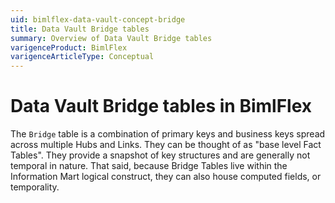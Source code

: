 ```yaml
---
uid: bimlflex-data-vault-concept-bridge
title: Data Vault Bridge tables
summary: Overview of Data Vault Bridge tables
varigenceProduct: BimlFlex
varigenceArticleType: Conceptual
---
```

# Data Vault Bridge tables in BimlFlex

The `Bridge` table is a combination of primary keys and business keys spread across multiple Hubs and Links.
They can be thought of as "base level Fact Tables".
They provide a snapshot of key structures and are generally not temporal in nature.
That said, because Bridge Tables live within the Information Mart logical construct, they can also house computed fields, or temporality.